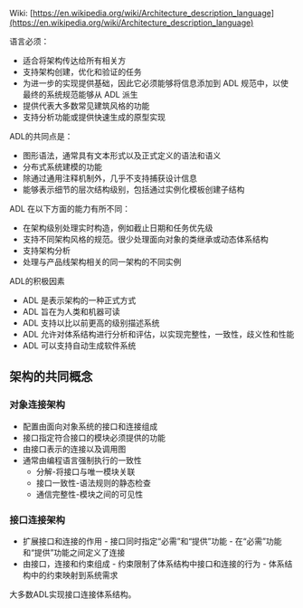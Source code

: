 Wiki: [https://en.wikipedia.org/wiki/Architecture_description_language](https://en.wikipedia.org/wiki/Architecture_description_language)

语言必须：

- 适合将架构传达给所有相关方 
- 支持架构创建，优化和验证的任务
- 为进一步的实现提供基础，因此它必须能够将信息添加到 ADL 规范中，以使最终的系统规范能够从 ADL 派生
- 提供代表大多数常见建筑风格的功能 
- 支持分析功能或提供快速生成的原型实现

ADL的共同点是：

- 图形语法，通常具有文本形式以及正式定义的语法和语义
- 分布式系统建模的功能
- 除通过通用注释机制外，几乎不支持捕获设计信息
- 能够表示细节的层次结构级别，包括通过实例化模板创建子结构

ADL 在以下方面的能力有所不同：

- 在架构级别处理实时构造，例如截止日期和任务优先级
- 支持不同架构风格的规范。很少处理面向对象的类继承或动态体系结构
- 支持架构分析
- 处理与产品线架构相关的同一架构的不同实例

ADL的积极因素

- ADL 是表示架构的一种正式方式
- ADL 旨在为人类和机器可读
- ADL 支持以比以前更高的级别描述系统
- ADL 允许对体系结构进行分析和评估，以实现完整性，一致性，歧义性和性能
- ADL 可以支持自动生成软件系统

## 架构的共同概念

### 对象连接架构

- 配置由面向对象系统的接口和连接组成
- 接口指定符合接口的模块必须提供的功能
- 由接口表示的连接以及调用图
- 通常由编程语言强制执行的一致性
    - 分解-将接口与唯一模块关联
    - 接口一致性-语法规则的静态检查
    - 通信完整性-模块之间的可见性

### 接口连接架构

 - 扩展接口和连接的作用
       - 接口同时指定“必需”和“提供”功能
       - 在“必需”功能和“提供”功能之间定义了连接
 - 由接口，连接和约束组成
       - 约束限制了体系结构中接口和连接的行为
       -  体系结构中的约束映射到系统需求

大多数ADL实现接口连接体系结构。
